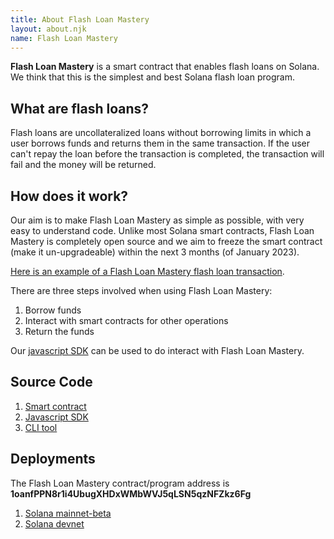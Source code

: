```yaml
---
title: About Flash Loan Mastery
layout: about.njk
name: Flash Loan Mastery
---
```


**Flash Loan Mastery** is a smart contract that enables flash loans on Solana.  We think that this is the simplest and best Solana flash loan program.

## What are flash loans?

Flash loans are uncollateralized loans without borrowing limits in which a user borrows funds and returns them in the same transaction. If the user can't repay the loan before the transaction is completed, the transaction will fail and the money will be returned.

## How does it work?

Our aim is to make Flash Loan Mastery as simple as possible, with very easy to understand code.  Unlike most Solana smart contracts, Flash Loan Mastery is completely open source and we aim to freeze the smart contract (make it un-upgradeable) within the next 3 months (of January 2023).

[Here is an example of a Flash Loan Mastery flash loan transaction](https://explorer.solana.com/tx/FmeRtC2TZTTBMERiBq71gwTE7MUgHztJBePUzfJY3j3UZrytYD5pWAUmiMDR8MaupgaRsN2atpQjwLHy8M3671C).

There are three steps involved when using Flash Loan Mastery:

1. Borrow funds
2. Interact with smart contracts for other operations
3. Return the funds

Our [javascript SDK](https://github.com/moshthepitt/flash-loan-mastery-js) can be used to do interact with Flash Loan Mastery.

## Source Code

1. [Smart contract](https://github.com/moshthepitt/flash-loan-mastery)
2. [Javascript SDK](https://github.com/moshthepitt/flash-loan-mastery-js)
3. [CLI tool](https://github.com/moshthepitt/flash-loan-mastery-cli)

## Deployments

The Flash Loan Mastery contract/program address is **1oanfPPN8r1i4UbugXHDxWMbWVJ5qLSN5qzNFZkz6Fg**

1. [Solana mainnet-beta](https://explorer.solana.com/address/1oanfPPN8r1i4UbugXHDxWMbWVJ5qLSN5qzNFZkz6Fg)
2. [Solana devnet](https://explorer.solana.com/address/1oanfPPN8r1i4UbugXHDxWMbWVJ5qLSN5qzNFZkz6Fg?cluster=devnet)
